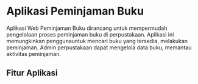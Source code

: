 # Aplikasi Peminjaman Buku
Aplikasi Web Peminjaman Buku dirancang untuk mempermudah pengelolaan proses peminjaman buku di perpustakaan. Aplikasi ini memungkinkan penggunauntuk mencari buku yang tersedia, melakukan peminjaman. Admin perpustakaan dapat mengelola data buku, memantau aktivitas peminjaman.

## Fitur Aplikasi
